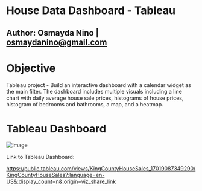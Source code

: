 # House Data Dashboard - Tableau
## Author: Osmayda Nino | osmaydanino@gmail.com

# Objective
Tableau project - Build an interactive dashboard with a calendar widget as the main filter. The dashboard includes multiple visuals including a line chart with daily average house sale prices, histograms of house prices, histogram of bedrooms and bathrooms, a map, and a heatmap.

# Tableau Dashboard

![image](https://github.com/Osmayda/House-Data-Dashboard---Tableau/assets/129660519/f78a73f6-d7bc-423d-ae5c-a6182fbd6006)

Link to Tableau Dashboard:

https://public.tableau.com/views/KingCountyHouseSales_17019087349290/KingCountyHouseSales?:language=en-US&:display_count=n&:origin=viz_share_link
